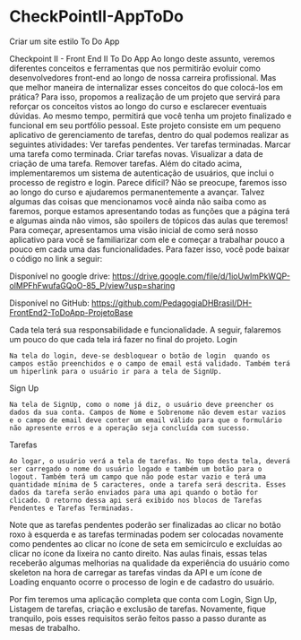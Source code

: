 # CheckPointII-AppToDo
Criar um site estilo To Do App


Checkpoint II - Front End II
To Do App
Ao longo deste assunto, veremos diferentes conceitos e ferramentas que nos permitirão evoluir como desenvolvedores front-end ao longo de nossa carreira profissional.
Mas que melhor maneira de internalizar esses conceitos do que colocá-los em prática?
Para isso, propomos a realização de um projeto que servirá para reforçar os conceitos vistos ao longo do curso e esclarecer eventuais dúvidas. Ao mesmo tempo, permitirá que você tenha um projeto finalizado e funcional em seu portfólio pessoal.
Este projeto consiste em um pequeno aplicativo de gerenciamento de tarefas, dentro do qual podemos realizar as seguintes atividades:
Ver tarefas pendentes.
Ver tarefas terminadas.
Marcar uma tarefa como terminada.
Criar tarefas novas.
Visualizar a data de criação de uma tarefa.
Remover tarefas.
Além do citado acima, implementaremos um sistema de autenticação de usuários, que inclui o processo de registro e login.
Parece difícil?
Não se preocupe, faremos isso ao longo do curso e ajudaremos permanentemente a avançar. Talvez algumas das coisas que mencionamos você ainda não saiba como as faremos, porque estamos apresentando todas as funções que a página terá e algumas ainda não vimos, são spoilers de tópicos das aulas que teremos!
Para começar, apresentamos uma visão inicial de como será nosso aplicativo para você se familiarizar com ele e começar a trabalhar pouco a pouco em cada uma das funcionalidades. Para fazer isso, você pode baixar o código no link a seguir:

Disponível no google drive:
https://drive.google.com/file/d/1ioUwlmPkWQP-olMPFhFwufaGQoO-85_P/view?usp=sharing

Disponível no GitHub:
https://github.com/PedagogiaDHBrasil/DH-FrontEnd2-ToDoApp-ProjetoBase



Cada tela terá sua responsabilidade e funcionalidade. A seguir, falaremos um pouco do que cada tela irá fazer no final do projeto.
Login

	Na tela do login, deve-se desbloquear o botão de login  quando os campos estão preenchidos e o campo de email está validado. Também terá um hiperlink para o usuário ir para a tela de SignUp.


Sign Up

	Na tela de SignUp, como o nome já diz, o usuário deve preencher os dados da sua conta. Campos de Nome e Sobrenome não devem estar vazios e o campo de email deve conter um email válido para que o formulário não apresente erros e a operação seja concluída com sucesso.




Tarefas

	Ao logar, o usuário verá a tela de tarefas. No topo desta tela, deverá ser carregado o nome do usuário logado e também um botão para o logout. Também terá um campo que não pode estar vazio e terá uma quantidade mínima de 5 caracteres, onde a tarefa será descrita. Esses dados da tarefa serão enviados para uma api quando o botão for clicado. O retorno dessa api será exibido nos blocos de Tarefas Pendentes e Tarefas Terminadas. 
Note que as tarefas pendentes poderão ser finalizadas ao clicar no botão roxo à esquerda e as tarefas terminadas podem ser colocadas novamente como pendentes ao clicar no ícone de seta em semicírculo e excluídas ao clicar no ícone da lixeira no canto direito.
Nas aulas finais, essas telas receberão algumas melhorias na qualidade da experiência do usuário como skeleton na hora de carregar as tarefas vindas da API e um ícone de Loading enquanto ocorre o processo de login e de cadastro do usuário.


Por fim teremos uma aplicação completa que conta com Login, Sign Up, Listagem de tarefas, criação e exclusão de tarefas. Novamente, fique tranquilo, pois esses requisitos serão feitos passo a passo durante as mesas de trabalho.
